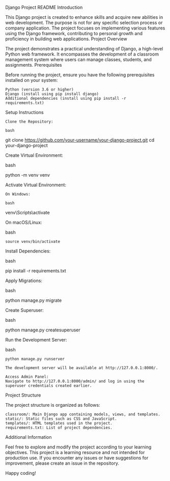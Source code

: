 Django Project README
Introduction

This Django project is created to enhance skills and acquire new abilities in web development. The purpose is not for any specific selection process or company application. The project focuses on implementing various features using the Django framework, contributing to personal growth and proficiency in building web applications.
Project Overview

The project demonstrates a practical understanding of Django, a high-level Python web framework. It encompasses the development of a classroom management system where users can manage classes, students, and assignments.
Prerequisites

Before running the project, ensure you have the following prerequisites installed on your system:

    Python (version 3.6 or higher)
    Django (install using pip install django)
    Additional dependencies (install using pip install -r requirements.txt)

Setup Instructions

    Clone the Repository:

    bash

git clone https://github.com/your-username/your-django-project.git
cd your-django-project

Create Virtual Environment:

bash

python -m venv venv

Activate Virtual Environment:

    On Windows:

    bash

venv\Scripts\activate

On macOS/Linux:

bash

    source venv/bin/activate

Install Dependencies:

bash

pip install -r requirements.txt

Apply Migrations:

bash

python manage.py migrate

Create Superuser:

bash

python manage.py createsuperuser

Run the Development Server:

bash

    python manage.py runserver

    The development server will be available at http://127.0.0.1:8000/.

    Access Admin Panel:
    Navigate to http://127.0.0.1:8000/admin/ and log in using the superuser credentials created earlier.

Project Structure

The project structure is organized as follows:

    classroom/: Main Django app containing models, views, and templates.
    static/: Static files such as CSS and JavaScript.
    templates/: HTML templates used in the project.
    requirements.txt: List of project dependencies.

Additional Information

Feel free to explore and modify the project according to your learning objectives. This project is a learning resource and not intended for production use. If you encounter any issues or have suggestions for improvement, please create an issue in the repository.

Happy coding!
